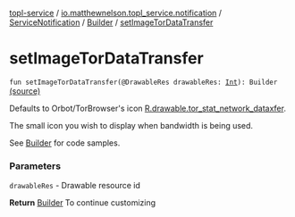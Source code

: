 [topl-service](../../../index.md) / [io.matthewnelson.topl_service.notification](../../index.md) / [ServiceNotification](../index.md) / [Builder](index.md) / [setImageTorDataTransfer](./set-image-tor-data-transfer.md)

# setImageTorDataTransfer

`fun setImageTorDataTransfer(@DrawableRes drawableRes: `[`Int`](https://kotlinlang.org/api/latest/jvm/stdlib/kotlin/-int/index.html)`): Builder` [(source)](https://github.com/05nelsonm/TorOnionProxyLibrary-Android/blob/master/topl-service/src/main/java/io/matthewnelson/topl_service/notification/ServiceNotification.kt#L230)

Defaults to Orbot/TorBrowser's icon [R.drawable.tor_stat_network_dataxfer](#).

The small icon you wish to display when bandwidth is being used.

See [Builder](index.md) for code samples.

### Parameters

`drawableRes` - Drawable resource id

**Return**
[Builder](index.md) To continue customizing

